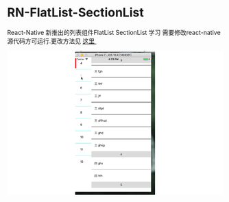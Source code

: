 # RN-FlatList-SectionList
React-Native 新推出的列表组件FlatList SectionList 学习
需要修改react-native源代码方可运行.更改方法见 [ 这里 ]( http://www.cnblogs.com/shaoting/p/7069312.html )  </br>

![image](https://github.com/pheromone/RN-FlatList-SectionList/blob/master/%E6%9C%AA%E5%91%BD%E5%90%8D.gif)
